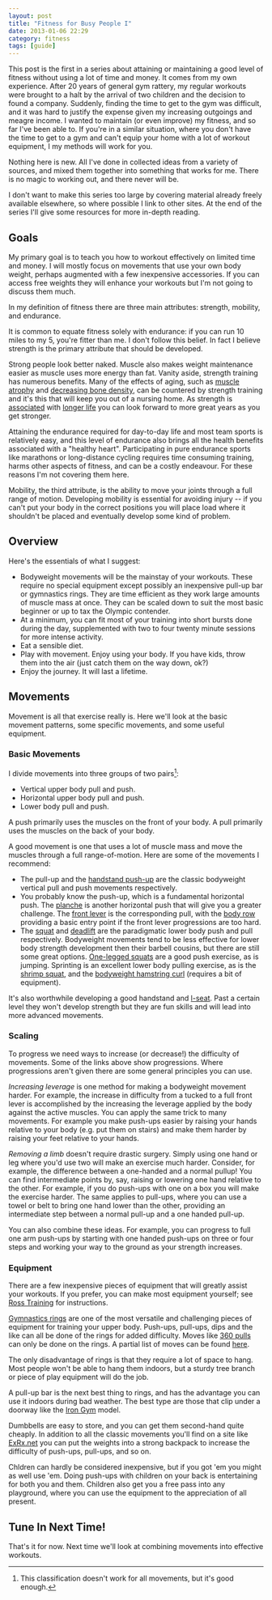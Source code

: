 ```yaml
---
layout: post
title: "Fitness for Busy People I"
date: 2013-01-06 22:29
category: fitness
tags: [guide]
---
```


This post is the first in a series about attaining or maintaining a good level of fitness without using a lot of time and money. It comes from my own experience. After 20 years of general gym rattery, my regular workouts were brought to a halt by the arrival of two children and the decision to found a company. Suddenly, finding the time to get to the gym was difficult, and it was hard to justify the expense given my increasing outgoings and meagre income. I wanted to maintain (or even improve) my fitness, and so far I've been able to. If you're in a similar situation, where you don't have the time to get to a gym and can't equip your home with a lot of workout equipment, I my methods will work for you.

Nothing here is new. All I've done in collected ideas from a variety of sources, and mixed them together into something that works for me. There is no magic to working out, and there never will be.

I don't want to make this series too large by covering material already freely available elsewhere, so where possible I link to other sites. At the end of the series I'll give some resources for more in-depth reading.

## Goals

My primary goal is to teach you how to workout effectively on limited time and money. I will mostly focus on movements that use your own body weight, perhaps augmented with a few inexpensive accessories. If you can access free weights they will enhance your workouts but I'm not going to discuss them much.

In my definition of fitness there are three main attributes: strength, mobility, and endurance.

It is common to equate fitness solely with endurance: if you can run 10 miles to my 5, you're fitter than me. I don't follow this belief. In fact I believe strength is the primary attribute that should be developed.

Strong people look better naked.  Muscle also makes weight maintenance easier as muscle uses more energy than fat. Vanity aside, strength training has numerous benefits. Many of the effects of aging, such as [muscle atrophy](http://www.ncbi.nlm.nih.gov/pubmed/18347672) and [decreasing bone density](http://www.ncbi.nlm.nih.gov/pubmed/19453205), can be countered by strength training and it's this that will keep you out of a nursing home. As strength is [associated](http://www.bmj.com/content/345/bmj.e7279) with [longer life](http://www.bmj.com/content/337/bmj.a439.full) you can look forward to more great years as you get stronger.

Attaining the endurance required for day-to-day life and most team sports is relatively easy, and this level of endurance also brings all the health benefits associated with a "healthy heart". Participating in pure endurance sports like marathons or long-distance cycling requires time consuming training, harms other aspects of fitness, and can be a costly endeavour. For these reasons I'm not covering them here.

Mobility, the third attribute, is the ability to move your joints through a full range of motion. Developing mobility is essential for avoiding injury -- if you can't put your body in the correct positions you will place load where it shouldn't be placed and eventually develop some kind of problem.

## Overview

Here's the essentials of what I suggest:

- Bodyweight movements will be the mainstay of your workouts. These require no special equipment except possibly an inexpensive pull-up bar or gymnastics rings. They are time efficient as they work large amounts of muscle mass at once.  They can be scaled down to suit the most basic beginner or up to tax the Olympic contender.
- At a minimum, you can fit most of your training into short bursts done during the day, supplemented with two to four twenty minute sessions for more intense activity.
- Eat a sensible diet.
- Play with movement. Enjoy using your body. If you have kids, throw them into the air (just catch them on the way down, ok?)
- Enjoy the journey. It will last a lifetime.


## Movements

Movement is all that exercise really is. Here we'll look at the basic movement patterns, some specific movements, and some useful equipment.

### Basic Movements

I divide movements into three groups of two pairs[^not-exhaustive]:

- Vertical upper body pull and push.
- Horizontal upper body pull and push.
- Lower body pull and push.

[^not-exhaustive]: This classification doesn't work for all movements, but it's good enough.

A push primarily uses the muscles on the front of your body. A pull primarily uses the muscles on the back of your body.

A good movement is one that uses a lot of muscle mass and move the muscles through a full range-of-motion. Here are some of the movements I recommend:

- The pull-up and the [handstand push-up](http://www.beastskills.com/handstand-pushups-beginner/) are the classic bodyweight vertical pull and push movements respectively.
- You probably know the push-up, which is a fundamental horizontal push. The [planche](http://www.dragondoor.com/articles/building-an-olympic-body-through-bodyweight-conditioning/default.aspx) is another horizontal push that will give you a greater challenge. The [front lever](http://www.dragondoor.com/articles/building-an-olympic-body-through-bodyweight-conditioning/default.aspx) is the corresponding pull, with the [body row](http://www.exrx.net/WeightExercises/BackGeneral/BWSupineRow.html) providing a basic entry point if the front lever progressions are too hard.
- The [squat](http://www.exrx.net/WeightExercises/Quadriceps/BBSquat.html) and [deadlift](http://www.exrx.net/WeightExercises/GluteusMaximus/BBDeadlift.html) are the paradigmatic lower body push and pull respectively. Bodyweight movements tend to be less effective for lower body strength development then their barbell cousins, but there are still some great options. [One-legged squats](http://www.beastskills.com/one-legged-squat-the-pistol/) are a good push exercise, as is jumping. Sprinting is an excellent lower body pulling exercise, as is the [shrimp squat](http://idoportal.blogspot.co.uk/2009/08/explosive-leg-workout.html), and the [bodyweight hamstring curl](http://rosstraining.com/blog/2009/02/14/homemade-hamstring-training/) (requires a bit of equipment).

It's also worthwhile developing a good handstand and [l-seat](http://www.beastskills.com/l-seat/). Past a certain level they won't develop strength but they are fun skills and will lead into more advanced movements.

### Scaling

To progress we need ways to increase (or decrease!) the difficulty of movements. Some of the links above show progressions. Where progressions aren't given there are some general principles you can use.

*Increasing leverage* is one method for making a bodyweight movement harder. For example, the increase in difficulty from a tucked to a full front lever is accomplished by the increasing the leverage applied by the body against the active muscles. You can apply the same trick to many movements. For example you make push-ups easier by raising your hands relative to your body (e.g. put them on stairs) and make them harder by raising your feet relative to your hands.

*Removing a limb* doesn't require drastic surgery. Simply using one hand or leg where you'd use two will make an exercise much harder. Consider, for example, the difference between a one-handed and a normal pullup! You can find intermediate points by, say, raising or lowering one hand relative to the other. For example, if you do push-ups with one on a box you will make the exercise harder. The same applies to pull-ups, where you can use a towel or belt to bring one hand lower than the other, providing an intermediate step between a normal pull-up and a one handed pull-up.

You can also combine these ideas. For example, you can progress to full one arm push-ups by starting with one handed push-ups on three or four steps and working your way to the ground as your strength increases.

### Equipment

There are a few inexpensive pieces of equipment that will greatly assist your workouts. If you prefer, you can make most equipment yourself; see [Ross Training](http://www.rosstraining.com/articles.html) for instructions.

[Gymnastics rings](http://en.wikipedia.org/wiki/Rings_%28gymnastics%29) are one of the most versatile and challenging pieces of equipment for training your upper body. Push-ups, pull-ups, dips and the like can all be done of the rings for added difficulty. Moves like [360 pulls](https://www.gymnasticbodies.com/forum/topic/263-360-pulls-a-multi-plane-pulling-exercise/) can only be done on the rings. A partial list of moves can be found [here](http://www.drillsandskills.com/skills/Rings/).

The only disadvantage of rings is that they require a lot of space to hang. Most people won't be able to hang them indoors, but a sturdy tree branch or piece of play equipment will do the job.

A pull-up bar is the next best thing to rings, and has the advantage you can use it indoors during bad weather. The best type are those that clip under a doorway like the [Iron Gym](http://www.getirongym.com/) model.

Dumbbells are easy to store, and you can get them second-hand quite cheaply. In addition to all the classic movements you'll find on a site like [ExRx.net](http://www.exrx.net/) you can put the weights into a strong backpack to increase the difficulty of push-ups, pull-ups, and so on.

Chldren can hardly be considered inexpensive, but if you got 'em you might as well use 'em. Doing push-ups with children on your back is entertaining for both you and them. Children also get you a free pass into any playground, where you can use the equipment to the appreciation of all present.

## Tune In Next Time!

That's it for now. Next time we'll look at combining movements into effective workouts.
